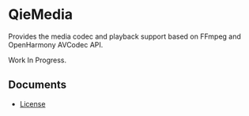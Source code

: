 ﻿# QieMedia

Provides the media codec and playback support based on FFmpeg and OpenHarmony
AVCodec API.

Work In Progress.

## Documents

- [License](License.md)
